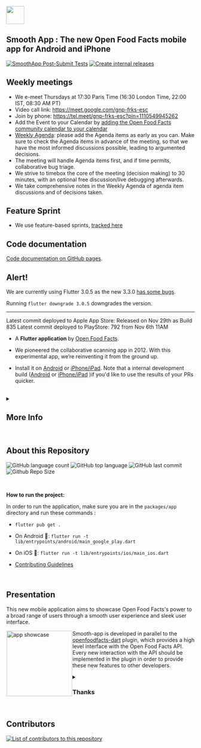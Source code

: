 <picture>
  <source media="(prefers-color-scheme: dark)" srcset="https://static.openfoodfacts.org/images/logos/off-logo-horizontal-dark.png?refresh_github_cache=1">
  <source media="(prefers-color-scheme: light)" srcset="https://static.openfoodfacts.org/images/logos/off-logo-horizontal-light.png?refresh_github_cache=1">
  <img height="48" src="https://static.openfoodfacts.org/images/logos/off-logo-horizontal-light.svg">
</picture>

<br>

## Smooth App : The new Open Food Facts mobile app for Android and iPhone

[![SmoothApp Post-Submit Tests](https://github.com/openfoodfacts/smooth-app/actions/workflows/postsubmit.yml/badge.svg)](https://github.com/openfoodfacts/smooth-app/actions/workflows/postsubmit.yml)
[![Create internal releases](https://github.com/openfoodfacts/smooth-app/actions/workflows/internal-release.yml/badge.svg)](https://github.com/openfoodfacts/smooth-app/actions/workflows/internal-release.yml)

## Weekly meetings
- We e-meet Thursdays at 17:30 Paris Time (16:30 London Time, 22:00 IST, 08:30 AM PT)
- Video call link: https://meet.google.com/gnp-frks-esc
- Join by phone: https://tel.meet/gnp-frks-esc?pin=1110549945262
- Add the Event to your Calendar by [adding the Open Food Facts community calendar to your calendar](https://wiki.openfoodfacts.org/Events)
- [Weekly Agenda](https://docs.google.com/document/d/1MGQqMV7M4JTjFcRsiRvMZ8bnmd9vJWdSyRR3wJHUBMk/edit): please add the Agenda items as early as you can. Make sure to check the Agenda items in advance of the meeting, so that we have the most informed discussions possible, leading to argumented decisions. 
- The meeting will handle Agenda items first, and if time permits, collaborative bug triage.
- We strive to timebox the core of the meeting (decision making) to 30 minutes, with an optional free discussion/live debugging afterwards.
- We take comprehensive notes in the Weekly Agenda of agenda item discussions and of decisions taken.

## Feature Sprint 
- We use feature-based sprints, [tracked here](https://github.com/orgs/openfoodfacts/projects/83)

## Code documentation
[Code documentation on GitHub pages](https://openfoodfacts.github.io/smooth-app/).

## Alert!

We are currently using Flutter 3.0.5 as the new 3.3.0 [has some bugs](https://github.com/openfoodfacts/smooth-app/issues/2919).

Running `flutter downgrade 3.0.5` downgrades the version.

------

Latest commit deployed to Apple App Store: Released on Nov 29th as Build 835
Latest commit deployed to PlayStore: 792 from Nov 6th 11AM
- A <b> Flutter application </b> by [Open Food Facts](https://github.com/openfoodfacts). 

- We pioneered the collaborative scanning app in 2012. With this experimental app, we’re reinventing it from the ground up.

- Install it on [Android](https://play.google.com/store/apps/details?id=org.openfoodfacts.scanner) or [iPhone/iPad](https://apps.apple.com/app/open-food-facts/id588797948). Note that a internal development build ([Android](https://play.google.com/apps/internaltest/4699092342921529278) or [iPhone/iPad](https://testflight.apple.com/join/c2tiBHgd) )if you'd like to use the results of your PRs quicker.



<br>

<details><summary><h2> More Info </h2></summary>

## You get : 
- a scan that truly matches who you are (Green: the product matches your criteria, Red: there is a problem, Gray: Help us answer you by photographing the products)
- a product page that's knowledgeable, building on the vast amount of food facts we collect collaboratively, and other sources of knowledge, to help you make better food decisions
## You can : 
- scan and compare in 15 seconds the 3 brands of tomato sauces left on the shelf, on your terms.
- get a tailored comparison of any food category
- set your preferences without ruining your privacy

## Criteria you can pick : 
- Environment: Eco-Score
- Health: Additives & Ultra processed foods, Salt, Allergens, Nutri-Score

</details>

<br>

## About this Repository

![GitHub language count](https://img.shields.io/github/languages/count/openfoodfacts/smooth-app?style=for-the-badge&color=brightgreen)
![GitHub top language](https://img.shields.io/github/languages/top/openfoodfacts/smooth-app?style=for-the-badge&color=aqua)
![GitHub last commit](https://img.shields.io/github/last-commit/openfoodfacts/smooth-app?style=for-the-badge&color=blue)
![Github Repo Size](https://img.shields.io/github/repo-size/openfoodfacts/smooth-app?style=for-the-badge&color=aqua)

<br>

<b>How to run the project:</b>

In order to run the application, make sure you are in the `packages/app` directory and run these commands :

- `flutter pub get .`
  
- On Android 🤖: `flutter run -t lib/entrypoints/android/main_google_play.dart`

- On iOS 🍎: `flutter run -t lib/entrypoints/ios/main_ios.dart`

- [Contributing Guidelines](https://github.com/openfoodfacts/smooth-app/blob/develop/CONTRIBUTING.md)

<br>

## Presentation

This new mobile application aims to showcase Open Food Facts's power to a broad range of users through a smooth user experience and sleek user interface.

<img alt="app showcase" height='175' src="https://user-images.githubusercontent.com/1689815/168430524-3adc923a-1ce3-4233-9af5-02e9d49a76ca.png" align="left" hspace="1" vspace="1">

Smooth-app is developed in parallel to the [openfoodfacts-dart](https://github.com/openfoodfacts/openfoodfacts-dart) plugin, which provides a high level interface with the Open Food Facts API.
Every new interaction with the API should be implemented in the plugin in order to provide these new features to other developers.
<br>

<details><summary><h3>Thanks</h3></summary>
The app was initially created by Primael. The new Open Food Facts app (smooth_app) was then made possible thanks to an initial grant by the Mozilla Foundation in February 2020, after Pierre pitched them the idea at FOSDEM. A HUGE THANKS 🧡
In addition to the core role of the community, we also had the support from several Google.org fellows and a ShareIt fellow that helped us eventually release the app in June 2022.
</details>
<br>

## Contributors

<a href="https://github.com/openfoodfacts/smooth-app/graphs/contributors">
  <img alt="List of contributors to this repository" src="https://contrib.rocks/image?repo=openfoodfacts/smooth-app" />
</a>
